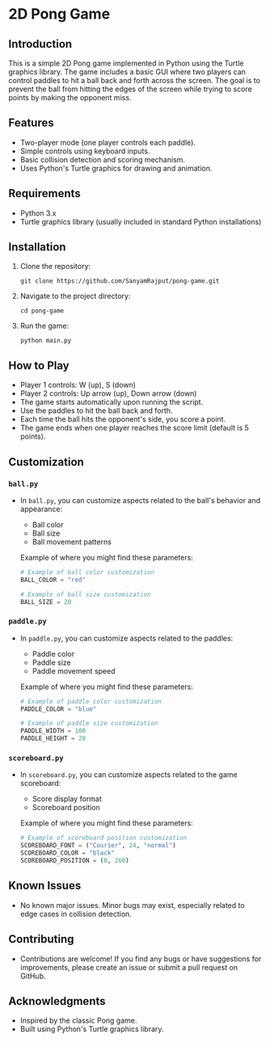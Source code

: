 
# 2D Pong Game

## Introduction
This is a simple 2D Pong game implemented in Python using the Turtle graphics library. The game includes a basic GUI where two players can control paddles to hit a ball back and forth across the screen. The goal is to prevent the ball from hitting the edges of the screen while trying to score points by making the opponent miss.

## Features
- Two-player mode (one player controls each paddle).
- Simple controls using keyboard inputs.
- Basic collision detection and scoring mechanism.
- Uses Python's Turtle graphics for drawing and animation.

## Requirements
- Python 3.x
- Turtle graphics library (usually included in standard Python installations)

## Installation
1. Clone the repository:
   ```
   git clone https://github.com/SanyamRajput/pong-game.git
   ```
2. Navigate to the project directory:
   ```
   cd pong-game
   ```
3. Run the game:
   ```
   python main.py
   ```

## How to Play
- Player 1 controls: W (up), S (down)
- Player 2 controls: Up arrow (up), Down arrow (down)
- The game starts automatically upon running the script.
- Use the paddles to hit the ball back and forth.
- Each time the ball hits the opponent's side, you score a point.
- The game ends when one player reaches the score limit (default is 5 points).

## Customization

### `ball.py`
- In `ball.py`, you can customize aspects related to the ball's behavior and appearance:
  - Ball color
  - Ball size
  - Ball movement patterns
  
  Example of where you might find these parameters:
  ```python
  # Example of ball color customization
  BALL_COLOR = "red"
  
  # Example of ball size customization
  BALL_SIZE = 20
  ```

### `paddle.py`
- In `paddle.py`, you can customize aspects related to the paddles:
  - Paddle color
  - Paddle size
  - Paddle movement speed
  
  Example of where you might find these parameters:
  ```python
  # Example of paddle color customization
  PADDLE_COLOR = "blue"
  
  # Example of paddle size customization
  PADDLE_WIDTH = 100
  PADDLE_HEIGHT = 20
  ```

### `scoreboard.py`
- In `scoreboard.py`, you can customize aspects related to the game scoreboard:
  - Score display format
  - Scoreboard position
  
  Example of where you might find these parameters:
  ```python
  # Example of scoreboard position customization
  SCOREBOARD_FONT = ("Courier", 24, "normal")
  SCOREBOARD_COLOR = "black"
  SCOREBOARD_POSITION = (0, 260)
  ```
  
## Known Issues
- No known major issues. Minor bugs may exist, especially related to edge cases in collision detection.

## Contributing
- Contributions are welcome! If you find any bugs or have suggestions for improvements, please create an issue or submit a pull request on GitHub.

## Acknowledgments
- Inspired by the classic Pong game.
- Built using Python's Turtle graphics library.


